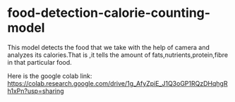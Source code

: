 # food-detection-calorie-counting-model
This model detects the food that we take with the help of camera and analyzes its calories.That is ,it tells the amount of fats,nutrients,protein,fibre in that particular food.

Here is the google colab link:
https://colab.research.google.com/drive/1g_AfyZpiE_J1Q3oGP1RQzDHqhgRh1xPn?usp=sharing
